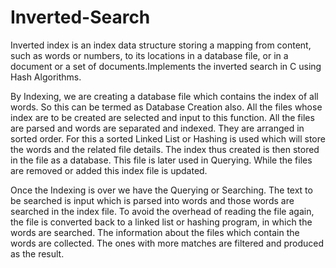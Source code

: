 # Inverted-Search
Inverted index is an index data structure storing a mapping from content, such as words or numbers, to its locations in a database file, or in a document or a set of documents.Implements the inverted search in C using Hash Algorithms.

By Indexing, we are creating a database file which contains the index of all words. So this can be termed as Database Creation also. All the files whose index are to be created are selected and input to this function. All the files are parsed and words are separated and indexed. They are arranged in sorted order. For this a sorted Linked List or Hashing is used which will store the words and the related file details. The index thus created is then stored in the file as a database. This file is later used in Querying. While the files are removed or added this index file is updated.

Once the Indexing is over we have the Querying or Searching. The text to be searched is input which is parsed into words and those words are searched in the index file. To avoid the overhead of reading the file again, the file is converted back to a linked list or hashing program, in which the words are searched. The information about the files which contain the words are collected. The ones with more matches are filtered and produced as the result.
